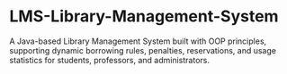 # LMS-Library-Management-System
 A Java-based Library Management System built with OOP principles, supporting dynamic borrowing rules, penalties, reservations, and usage statistics for students, professors, and administrators.
